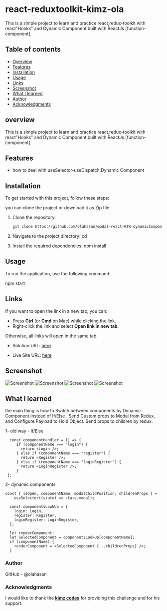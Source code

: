 # react-reduxtoolkit-kimz-ola

This is a simple project to learn and practice react,redux-toolkit with react"Hooks" and Dynamic Component built with ReactJs [function-component]. 

## Table of contents

- [Overview](#overview)
- [Features](#Features)
- [Installation](#Installation)
- [Usage](#Usage)
- [Links](#Links)
- [Screenshot](#Screenshot)
- [What I learned](#what-i-learned)
- [Author](#author)
- [Acknowledgments](#Acknowledgments)


## overview
This is a simple project to learn and practice react,redux-toolkit with react"Hooks" and Dynamic Component built with ReactJs [function-component]. 

## Features
- how to deel with useSelector-useDispatch,Dynamic Component

## Installation
To get started with this project, follow these steps:

you can clone the project or download it as Zip file.
1. Clone the repository:
   ```bash
   git clone https://github.com/olahasan/modal-react-RTK-dynamicComponent-kimz.git

2. Navigate to the project directory:
   cd <project-directory>

3. Install the required dependencies:
   npm install   


## Usage
To run the application, use the following command:

npm start


## Links

If you want to open the link in a new tab, you can:

- Press **Ctrl** (or **Cmd** on Mac) while clicking the link.
- Right-click the link and select **Open link in new tab**.

Otherwise, all links will open in the same tab.


- Solution URL: [here](https://github.com/olahasan/modal-react-RTK-dynamicComponent-kimz)

- Live Site URL: [here](https://modal-react-rtk-dynamiccomponent.surge.sh/)

 ## Screenshot
 

![Screenshot](./pic5.jpg)
![Screenshot](./pic.jpg)
![Screenshot](./pic3.jpg)
![Screenshot](./pic4.jpg)

## What I learned
the main thing is how to Switch between components by Dynamic Component instead of  If/Else . 
Send Custom props to Modal from Redux, and Configure Payload to Hold Object. Send props to children by redux.

1- old way - If/Else
```  
  const componentHandler = () => {
     if (componentName === "login") {
       return <Login />;
     } else if (componentName === "register") {
       return <Register />;
     } else if (componentName === "loginRegister") {
       return <LoginRegister />;
     }
 };
```

2- dynamic components 

```
const { isOpen, componentName, modalChildPosition, childrenProps } =
    useSelector((state) => state.modal);

  const componentsLookUp = {
    login: Login,
    register: Register,
    loginRegister: LoginRegister,
  };

  let renderComponent;
  let SelectedComponent = componentsLookUp[componentName];
  if (componentName) {
    renderComponent = <SelectedComponent {...childrenProps} />;
  }
```

### Author

GitHub - @olahasan

### Acknowledgments

I would like to thank the **[kimz codes](https://www.youtube.com/@kimzcodes)** for providing this challenge and for his support.


